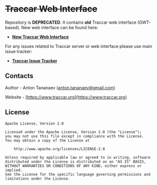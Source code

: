 # ~~Traccar Web Interface~~

Repository is **DEPRECATED**. It contains **old** Traccar web interface (GWT-based). New web interface can be found here:

* [**New Traccar Web Interface**](https://github.com/tananaev/traccar/tree/master/web)

For any issues related to Traccar server or web interface please use main issue tracker:

* [**Traccar Issue Tracker**](https://github.com/tananaev/traccar/issues)

## Contacts

Author - Anton Tananaev ([anton.tananaev@gmail.com](mailto:anton.tananaev@gmail.com))

Website - [https://www.traccar.org](https://www.traccar.org)

## License

    Apache License, Version 2.0

    Licensed under the Apache License, Version 2.0 (the "License");
    you may not use this file except in compliance with the License.
    You may obtain a copy of the License at

        http://www.apache.org/licenses/LICENSE-2.0

    Unless required by applicable law or agreed to in writing, software
    distributed under the License is distributed on an "AS IS" BASIS,
    WITHOUT WARRANTIES OR CONDITIONS OF ANY KIND, either express or implied.
    See the License for the specific language governing permissions and
    limitations under the License.
